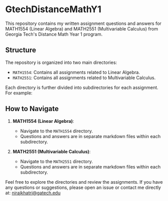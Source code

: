# GtechDistanceMathY1

This repository contains my written assignment questions and answers for MATH1554 (Linear Algebra) and MATH2551 (Multivariable Calculus) from Georgia Tech's Distance Math Year 1 program.

## Structure

The repository is organized into two main directories:

- `MATH1554`: Contains all assignments related to Linear Algebra.
- `MATH2551`: Contains all assignments related to Multivariable Calculus.

Each directory is further divided into subdirectories for each assignment. For example:

## How to Navigate

1. **MATH1554 (Linear Algebra)**:
   - Navigate to the `MATH1554` directory.
   - Questions and answers are in separate markdown files within each subdirectory.

2. **MATH2551 (Multivariable Calculus)**:
   - Navigate to the `MATH2551` directory.
   - Questions and answers are in separate markdown files within each subdirectory.

Feel free to explore the directories and review the assignments. If you have any questions or suggestions, please open an issue or contact me directly at:
nirajkhatri@gatech.edu
